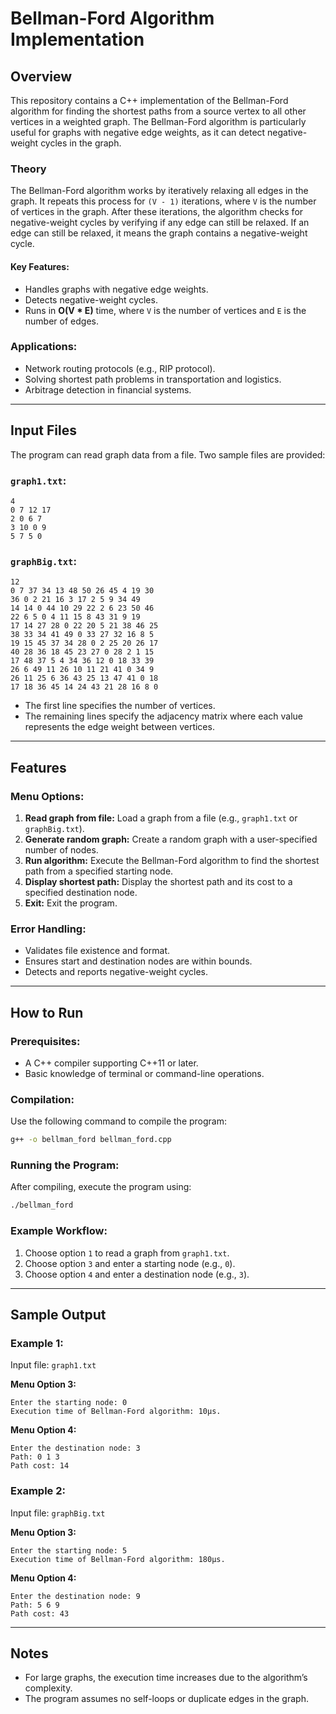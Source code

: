 # Bellman-Ford Algorithm Implementation

## Overview
This repository contains a C++ implementation of the Bellman-Ford algorithm for finding the shortest paths from a source vertex to all other vertices in a weighted graph. The Bellman-Ford algorithm is particularly useful for graphs with negative edge weights, as it can detect negative-weight cycles in the graph.

### Theory
The Bellman-Ford algorithm works by iteratively relaxing all edges in the graph. It repeats this process for `(V - 1)` iterations, where `V` is the number of vertices in the graph. After these iterations, the algorithm checks for negative-weight cycles by verifying if any edge can still be relaxed. If an edge can still be relaxed, it means the graph contains a negative-weight cycle.

#### Key Features:
- Handles graphs with negative edge weights.
- Detects negative-weight cycles.
- Runs in **O(V \* E)** time, where `V` is the number of vertices and `E` is the number of edges.

### Applications:
- Network routing protocols (e.g., RIP protocol).
- Solving shortest path problems in transportation and logistics.
- Arbitrage detection in financial systems.

---

## Input Files
The program can read graph data from a file. Two sample files are provided:

### `graph1.txt`:
```
4
0 7 12 17
2 0 6 7
3 10 0 9
5 7 5 0
```

### `graphBig.txt`:
```
12
0 7 37 34 13 48 50 26 45 4 19 30
36 0 2 21 16 3 17 2 5 9 34 49
14 14 0 44 10 29 22 2 6 23 50 46
22 6 5 0 4 11 15 8 43 31 9 19
17 14 27 28 0 22 20 5 21 38 46 25
38 33 34 41 49 0 33 27 32 16 8 5
19 15 45 37 34 28 0 2 25 20 26 17
40 28 36 18 45 23 27 0 28 2 1 15
17 48 37 5 4 34 36 12 0 18 33 39
26 6 49 11 26 10 11 21 41 0 34 9
26 11 25 6 36 43 25 13 47 41 0 18
17 18 36 45 14 24 43 21 28 16 8 0
```

- The first line specifies the number of vertices.
- The remaining lines specify the adjacency matrix where each value represents the edge weight between vertices.

---

## Features

### Menu Options:
1. **Read graph from file:** Load a graph from a file (e.g., `graph1.txt` or `graphBig.txt`).
2. **Generate random graph:** Create a random graph with a user-specified number of nodes.
3. **Run algorithm:** Execute the Bellman-Ford algorithm to find the shortest path from a specified starting node.
4. **Display shortest path:** Display the shortest path and its cost to a specified destination node.
5. **Exit:** Exit the program.

### Error Handling:
- Validates file existence and format.
- Ensures start and destination nodes are within bounds.
- Detects and reports negative-weight cycles.

---

## How to Run

### Prerequisites:
- A C++ compiler supporting C++11 or later.
- Basic knowledge of terminal or command-line operations.

### Compilation:
Use the following command to compile the program:
```bash
g++ -o bellman_ford bellman_ford.cpp
```

### Running the Program:
After compiling, execute the program using:
```bash
./bellman_ford
```

### Example Workflow:
1. Choose option `1` to read a graph from `graph1.txt`.
2. Choose option `3` and enter a starting node (e.g., `0`).
3. Choose option `4` and enter a destination node (e.g., `3`).

---

## Sample Output

### Example 1:
Input file: `graph1.txt`

**Menu Option 3:**
```
Enter the starting node: 0
Execution time of Bellman-Ford algorithm: 10μs.
```

**Menu Option 4:**
```
Enter the destination node: 3
Path: 0 1 3
Path cost: 14
```

### Example 2:
Input file: `graphBig.txt`

**Menu Option 3:**
```
Enter the starting node: 5
Execution time of Bellman-Ford algorithm: 180μs.
```

**Menu Option 4:**
```
Enter the destination node: 9
Path: 5 6 9
Path cost: 43
```

---

## Notes
- For large graphs, the execution time increases due to the algorithm’s complexity.
- The program assumes no self-loops or duplicate edges in the graph.
